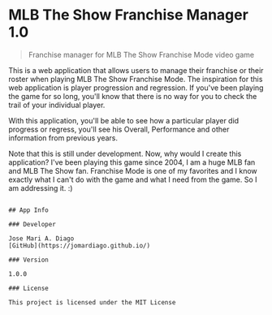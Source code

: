 # MLB The Show Franchise Manager 1.0

> Franchise manager for MLB The Show Franchise Mode video game

This is a web application that allows users to manage their franchise or their roster when playing MLB The Show Franchise Mode. The inspiration for this web application is player progression and regression. If you've been playing the game for so long, you'll know that there is no way for you to check the trail of your individual player.

With this application, you'll be able to see how a particular player did progress or regress, you'll see his Overall, Performance and other information from previous years.

Note that this is still under development. Now, why would I create this application? I've been playing this game since 2004, I am a huge MLB fan and MLB The Show fan. Franchise Mode is one of my favorites and I know exactly what I can't do with the game and what I need from the game. So I am addressing it. :)
```

## App Info

### Developer

Jose Mari A. Diago
[GitHub](https://jomardiago.github.io/)

### Version

1.0.0

### License

This project is licensed under the MIT License